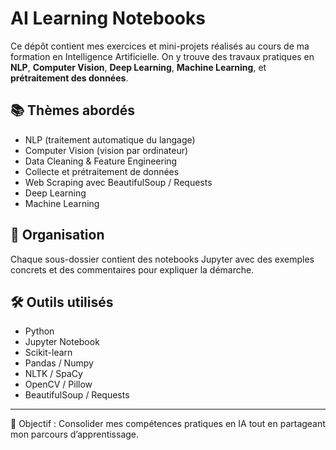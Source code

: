 # AI Learning Notebooks 

Ce dépôt contient mes exercices et mini-projets réalisés au cours de ma formation en Intelligence Artificielle. On y trouve des travaux pratiques en **NLP**, **Computer Vision**, **Deep Learning**, **Machine Learning**, et **prétraitement des données**.

## 📚 Thèmes abordés

-  NLP (traitement automatique du langage)
-  Computer Vision (vision par ordinateur)
-  Data Cleaning & Feature Engineering
-  Collecte et prétraitement de données
-  Web Scraping avec BeautifulSoup / Requests
-  Deep Learning
-  Machine Learning

## 📁 Organisation

Chaque sous-dossier contient des notebooks Jupyter avec des exemples concrets et des commentaires pour expliquer la démarche.

## 🛠 Outils utilisés

- Python
- Jupyter Notebook
- Scikit-learn
- Pandas / Numpy
- NLTK / SpaCy
- OpenCV / Pillow
- BeautifulSoup / Requests

---

🎯 Objectif : Consolider mes compétences pratiques en IA tout en partageant mon parcours d’apprentissage.

